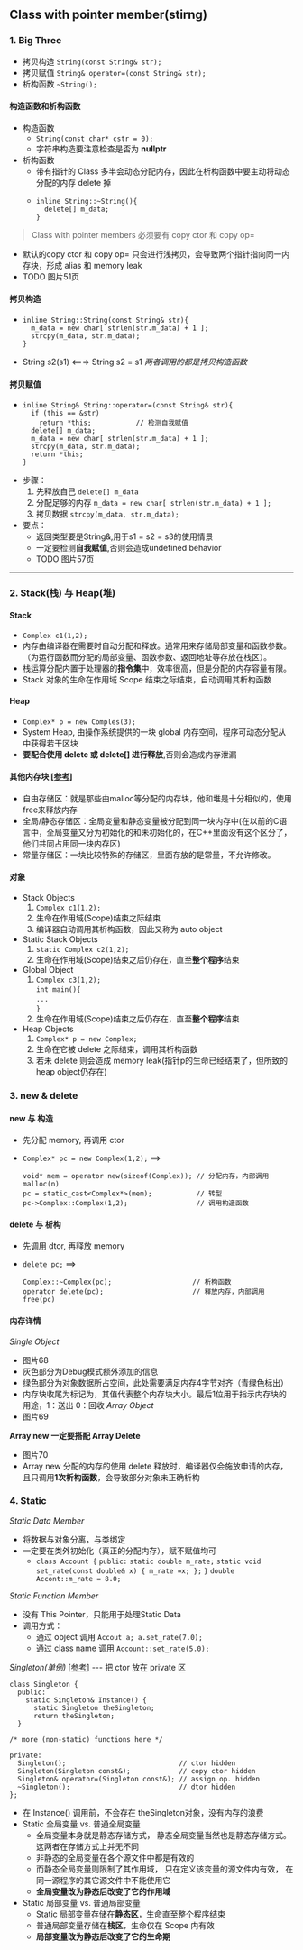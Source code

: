 ## Class with pointer member(stirng)
### 1. Big Three
- 拷贝构造 `String(const String& str);`
- 拷贝赋值 `String& operator=(const String& str);`
- 析构函数 `~String();`

#### 构造函数和析构函数
- 构造函数
  - `String(const char* cstr = 0);` 
  - 字符串构造要注意检查是否为 **nullptr**
- 析构函数
  - 带有指针的 Class 多半会动态分配内存，因此在析构函数中要主动将动态分配的内存 delete 掉
  - ```
    inline String::~String(){
      delete[] m_data;
    }
    ```
> Class with pointer members 必须要有 copy ctor 和 copy op=
- 默认的copy ctor 和 copy op= 只会进行浅拷贝，会导致两个指针指向同一内存块，形成 alias 和 memory leak
- TODO 图片51页

#### 拷贝构造
- ```
  inline String::String(const String& str){
    m_data = new char[ strlen(str.m_data) + 1 ];
    strcpy(m_data, str.m_data);
  }
  ```
- String s2(s1) <===> String s2 = s1  *两者调用的都是拷贝构造函数*

#### 拷贝赋值    
- ```
  inline String& String::operator=(const String& str){
    if (this == &str)
      return *this;           // 检测自我赋值
    delete[] m_data;
    m_data = new char[ strlen(str.m_data) + 1 ];
    strcpy(m_data, str.m_data);
    return *this;
  }
  ```
- 步骤：
  1. 先释放自己 `delete[] m_data`
  2. 分配足够的内存 `m_data = new char[ strlen(str.m_data) + 1 ];`
  3. 拷贝数据 `strcpy(m_data, str.m_data);`
- 要点：
  - 返回类型要是String&,用于s1 = s2 = s3的使用情景
  - 一定要检测**自我赋值**,否则会造成undefined behavior
  - TODO 图片57页

---
### 2. Stack(栈) 与 Heap(堆) 
#### Stack
- `Complex c1(1,2);`
- 内存由编译器在需要时自动分配和释放。通常用来存储局部变量和函数参数。（为运行函数而分配的局部变量、函数参数、返回地址等存放在栈区）。
- 栈运算分配内置于处理器的**指令集**中，效率很高，但是分配的内存容量有限。
- Stack 对象的生命在作用域 Scope 结束之际结束，自动调用其析构函数


#### Heap
- `Complex* p = new Comples(3);`
- System Heap, 由操作系统提供的一块 global 内存空间，程序可动态分配从中获得若干区块
- **要配合使用 delete 或 delete[] 进行释放**,否则会造成内存泄漏

#### 其他内存块 [[参考]](https://www.cnblogs.com/findumars/p/5929831.html?utm_source=itdadao&utm_medium=referral)
- 自由存储区：就是那些由malloc等分配的内存块，他和堆是十分相似的，使用free来释放内存
- 全局/静态存储区：全局变量和静态变量被分配到同一块内存中(在以前的C语言中，全局变量又分为初始化的和未初始化的，在C++里面没有这个区分了，他们共同占用同一块内存区)
- 常量存储区：一块比较特殊的存储区，里面存放的是常量，不允许修改。

#### 对象
- Stack Objects
  1. `Complex c1(1,2);` 
  2. 生命在作用域(Scope)结束之际结束
  3. 编译器自动调用其析构函数，因此又称为 auto object
- Static Stack Objects
  1. `static Complex c2(1,2);`
  2. 生命在作用域(Scope)结束之后仍存在，直至**整个程序**结束
- Global Object
  1. `Complex c3(1,2);` <br>
     `int main(){` <br>
      `...` <br>
     `}`  
  2. 生命在作用域(Scope)结束之后仍存在，直至**整个程序**结束
- Heap Objects
  1. `Complex* p = new Complex;`
  2. 生命在它被 delete 之际结束，调用其析构函数
  3. 若未 delete 则会造成 memory leak(指针p的生命已经结束了，但所致的heap object仍存在)

### 3. new & delete
#### new 与 构造
- 先分配 memory, 再调用 ctor
- `Complex* pc = new Complex(1,2);` ==> 

  ```
  void* mem = operator new(sizeof(Complex)); // 分配内存，内部调用 malloc(n)
  pc = static_cast<Complex*>(mem);           // 转型
  pc->Complex::Complex(1,2);                 // 调用构造函数
  ```

#### delete 与 析构
- 先调用 dtor, 再释放 memory
- `delete pc;` ==> 

  ```
  Complex::~Complex(pc);                    // 析构函数
  operator delete(pc);                      // 释放内存，内部调用 free(pc)
  ```

#### 内存详情
*Single Object*
- 图片68
- 灰色部分为Debug模式额外添加的信息
- 绿色部分为对象数据所占空间，此处需要满足内存4字节对齐（青绿色标出）
- 内存块收尾为标记为，其值代表整个内存块大小。最后1位用于指示内存块的用途，1：送出 0：回收
*Array Object*
- 图片69

**Array new 一定要搭配 Array Delete**
- 图片70
- Array new 分配的内存的使用 delete 释放时，编译器仅会施放申请的内存，且只调用**1次析构函数**，会导致部分对象未正确析构

### 4. Static
*Static Data Member*
- 将数据与对象分离，与类绑定
- 一定要在类外初始化（真正的分配内存），赋不赋值均可
  - `class Account {`
    `public:`
      `static double m_rate;`
      `static void set_rate(const double& x) { m_rate =x; };`
    `}`
    `double Accont::m_rate = 8.0;`

*Static Function Member*
- 没有 This Pointer，只能用于处理Static Data
- 调用方式：
  - 通过 object 调用 `Accout a; a.set_rate(7.0);`
  - 通过 class name 调用 `Account::set_rate(5.0);`

*Singleton(单例)* [[参考]](http://blog.yangyubo.com/2009/06/04/best-cpp-singleton-pattern/) --- 把 ctor 放在 private 区
    
    class Singleton {
      public:
        static Singleton& Instance() {
          static Singleton theSingleton;
          return theSingleton;
      }

    /* more (non-static) functions here */

    private:
      Singleton();                            // ctor hidden
      Singleton(Singleton const&);            // copy ctor hidden
      Singleton& operator=(Singleton const&); // assign op. hidden
      ~Singleton();                           // dtor hidden
    };
- 在 Instance() 调用前，不会存在 theSingleton对象，没有内存的浪费
- Static 全局变量 vs. 普通全局变量
  - 全局变量本身就是静态存储方式， 静态全局变量当然也是静态存储方式。 这两者在存储方式上并无不同
  - 非静态的全局变量在各个源文件中都是有效的
  - 而静态全局变量则限制了其作用域， 只在定义该变量的源文件内有效， 在同一源程序的其它源文件中不能使用它
  - **全局变量改为静态后改变了它的作用域**
- Static 局部变量 vs. 普通局部变量
  - Static 局部变量存储在**静态区**，生命直至整个程序结束
  - 普通局部变量存储在**栈区**，生命仅在 Scope 内有效
  - **局部变量改为静态后改变了它的生命期**

    
  